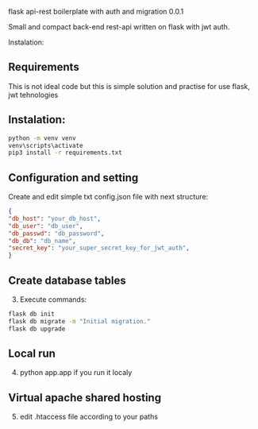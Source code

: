 flask api-rest boilerplate with auth and migration 0.0.1

Small and compact back-end rest-api written on flask with jwt auth.  

Instalation:
## Requirements
This is not ideal code but this is simple solution and practise for use flask, jwt tehnologies

## Instalation:
```cmd
python -m venv venv
venv\scripts\activate
pip3 install -r requirements.txt
```
## Configuration and setting
Create and edit simple txt config.json file with next structure:

```json
{
"db_host": "your_db_host",
"db_user": "db_user",
"db_passwd": "db_password",
"db_db": "db_name",
"secret_key": "your_super_secret_key_for_jwt_auth",
}
```

## Create database tables
3. Execute commands:
```cmd
flask db init
flask db migrate -m "Initial migration."
flask db upgrade
```

## Local run
4. python app.app if you run it localy

## Virtual apache shared hosting
5. edit .htaccess file according to your paths



